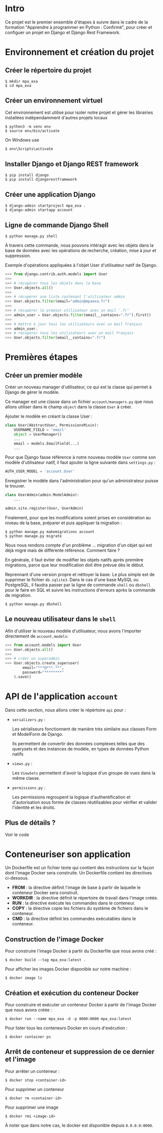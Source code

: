 # Intro
Ce projet est le premier ensemble d'étapes à suivre dans le cadre de la formation "Apprendre à programmer en Python : Confirmé", pour créer et configuer un projet en Django et Django Rest Framework.

# Environnement et création du projet
## Créer le répertoire du projet
```shell
$ mkdir mpa_exa
$ cd mpa_exa
```

## Créer un environnement virtuel
Cet environnement est utilisé pour isoler notre projet et gérer les librairies installées indépendamment d'autres projets locaux
```shell
$ python3 -m venv env
$ source env/bin/activate
```
On Windows use 
```powershell
$ env\Scripts\activate
```

## Installer Django et Django REST framework
```shell
$ pip install django
$ pip install djangorestframework
```

## Créer une application Django
```shell
$ django-admin startproject mpa_exa .
$ django-admin startapp account
```

## Ligne de commande Django Shell
```shell
$ python manage.py shell
```
À travers cette commande, nous pouvons intéragir avec les objets dans la base de données avec les opérations de recherche, création, mise à jour et suppression.

Exemple d'opérations appliquées à l'objet User d'utilisateur natif de Django.

```python
>>> from django.contrib.auth.models import User
>>> 
>>> # récupérer tous les objets dans la base
>>> User.objects.all()  
>>> 
>>> # récupérer une liste contenant l'utilisateur admin
>>> User.objects.filter(email="admin@mpaexa.fr")  
>>>
>>> # récupérer le premier utilisateur avec un mail '.fr'
>>> admin_user = User.objects.filter(email__contains=".fr").first()
>>> 
>>> # mettre à jour tous les utilisateurs avec un mail français
>>> admin_user.
>>> # récupérer tous les utilisateurs avec un mail français
>>> User.objects.filter(email__contains=".fr")  
```

# Premières étapes
## Créer un premier modèle
Créer un nouveau manager d'utilisateur, ce qui est la classe qui permet à Django de gérer le modèle.

Ce manager est une classe dans un fichier `account/managers.py` que nous allons utiliser dans le champ `object` dans la classe `User` à créer.

Ajouter le modèle en créant la classe User :
```python
class User(AbstractUser, PermissionsMixin):
    USERNAME_FIELD = 'email'
    object = UserManager()
    ...
    email = models.EmailField(...)
    ...
```

Pour que Django fasse référence à notre nouveau modèle `User` comme son modèle d'utilisateur natif,
il faut ajouter la ligne suivante dans `settings.py` : 
```python
AUTH_USER_MODEL = 'account.User'
```

Enregistrer le modèle dans l'administration pour qu'un administrateur puisse le trouver.
```python
class UserAdmin(admin.ModelAdmin):
    ... 

admin.site.register(User, UserAdmin)
```

Finalement, pour que les modifications soient prises en considération au niveau de la base, préparer et puis appliquer la migration :

```shell
$ python manage.py makemigrations account
$ python manage.py migrate
```

Nous nous rendons compte d'un problème ... migration d'un objet qui est déjà migré mais de différente référence. Comment faire ?

En générale, il faut éviter de modifier les objets natifs après première migrations, parce que leur modification doit être prévue dès le début.

Reprennant d'une version propre et néttoyer la base. Le plus simple est de supprimer le fichier `db.sqlite3`. Dans le cas d'une base MySQL ou PostgreSQL, il faudra passer par la ligne de commande `shell` ou `dbshell` pour le faire en SQL et suivre les instructions d'erreurs après la commande de migration.

```shell
$ python manage.py dbshell
```

## Le nouveau utilisateur dans le `shell`
Afin d'utiliser le nouveau modèle d'utilisateur, nous avons l'importer directement de `account.models`:
```python
>>> from account.models import User
>>> User.objects.all()
>>> 
>>> # créer un superadmin
>>> User.objects.create_superuser(
        email="***@***.**", 
        password="********"
    ).save()
```

# API de l'application `account`
Dans cette section, nous allons créer le répértoire `api` pour :
* `serializers.py` : 
    
    Les sérialiseurs fonctionnent de manière très similaire aux classes Form et ModelForm de Django.
    
    Ils permettent de convertir des données complexes telles que des querysets et des instances de modèle, en types de données Python natifs

* `views.py` : 

    Les `ViewSets` permettent d'avoir la logique d'un groupe de vues dans la même classe.

* `permissions.py` : 

    Les permissions regroupent la logique d'authentification et d'autorisation sous forme de classes réutilisables pour vérifier et valider l'identité et les droits.

##  Plus de détails ? 
Voir le code 

# Conteneuriser son application
Un Dockerfile est un fichier texte qui contient des instructions sur la façon dont l'image Docker sera construite. Un Dockerfile contient les directives ci-dessous.

* **FROM** : la directive définit l'image de base à partir de laquelle le conteneur Docker sera construit.
* **WORKDIR** : la directive définit le répertoire de travail dans l'image créée.
* **RUN** : la directive exécute les commandes dans le conteneur.
* **COPY** : la directive copie les fichiers du système de fichiers dans le conteneur.
* **CMD** : la directive définit les commandes exécutables dans le conteneur.

## Construction de l'image Docker

Pour construire l'image Docker à partir du Dockerfile que nous avons créé :
```shell
$ docker build --tag mpa_exa:latest .
```

Pour afficher les images Docker disponible sur notre machine :
```shell
$ docker image ls
```

## Création et exécution du conteneur Docker

Pour construire et exécuter un conteneur Docker à partir de l'image Docker que nous avons créée :
```shell
$ docker run --name mpa_exa -d -p 8000:8000 mpa_exa:latest
```

Pour lister tous les conteneurs Docker en cours d'exécution :
```shell
$ docker container ps
```

## Arrêt de conteneur et suppression de ce dernier et l'image

Pour arrêter un conteneur :
```shell
$ docker stop <container-id>
```

Pour supprimer un conteneur
```shell
$ docker rm <container-id>
```

Pour supprimer une image
```shell
$ docker rmi <image-id>
```

À noter que dans notre cas, le docker est disponible depuis `0.0.0.0:8000`.

